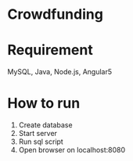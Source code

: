 # Crowdfunding


# Requirement
MySQL, Java, Node.js, Angular5 

# How to run
1. Create database
2. Start server
3. Run sql script
4. Open browser on localhost:8080

